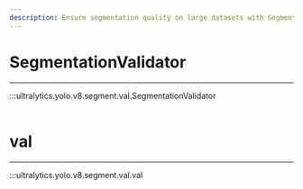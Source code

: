 ```yaml
---
description: Ensure segmentation quality on large datasets with SegmentationValidator. Review and visualize results with ease. Learn more at Ultralytics Docs.
---
```


# SegmentationValidator
---
:::ultralytics.yolo.v8.segment.val.SegmentationValidator
<br><br>

# val
---
:::ultralytics.yolo.v8.segment.val.val
<br><br>
